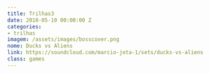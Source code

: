 ```yaml
---
title: Trilhas3
date: 2018-05-10 00:00:00 Z
categories:
- trilhas
imagem: /assets/images/bosscover.png
nome: Ducks vs Aliens
link: https://soundcloud.com/marcio-jota-1/sets/ducks-vs-aliens
class: games
---
```


